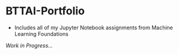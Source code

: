# BTTAI-Portfolio

- Includes all of my Jupyter Notebook assignments from Machine Learning Foundations

*Work in Progress...*
